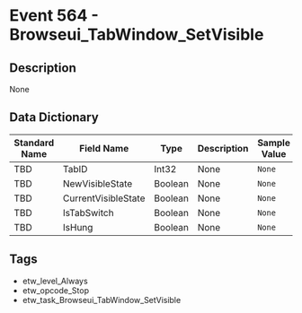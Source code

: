 # Event 564 - Browseui_TabWindow_SetVisible

## Description
None

## Data Dictionary
|Standard Name|Field Name|Type|Description|Sample Value|
|---|---|---|---|---|
|TBD|TabID|Int32|None|`None`|
|TBD|NewVisibleState|Boolean|None|`None`|
|TBD|CurrentVisibleState|Boolean|None|`None`|
|TBD|IsTabSwitch|Boolean|None|`None`|
|TBD|IsHung|Boolean|None|`None`|

## Tags
* etw_level_Always
* etw_opcode_Stop
* etw_task_Browseui_TabWindow_SetVisible
